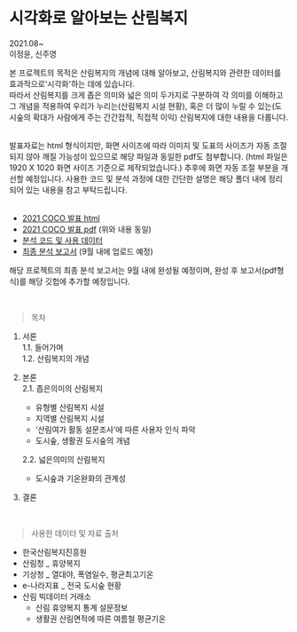 # 시각화로 알아보는 산림복지

2021.08~  
이정윤, 신주영 

본 프로젝트의 목적은 산림복지의 개념에 대해 알아보고, 산림복지와 관련한 데이터를 효과적으로'시각화'하는 데에 있습니다.    
따라서 산림복지를 크게 좁은 의미와 넓은 의미 두가지로 구분하여 각 의미를 이해하고 그 개념을 적용하여 우리가 누리는(산림복지 시설 현황), 혹은 더 많이 누릴 수 있는(도시숲의 확대가 사람에게 주는 간간접적, 직접적 이익) 산림복지에 대한 내용을 다룹니다.    

<br>
발표자료는 html 형식이지만, 화면 사이즈에 따라 이미지 및 도표의 사이즈가 자동 조절되지 않아 깨질 가능성이 있으므로 해당 파일과 동일한 pdf도 첨부합니다. 
(html 파일은 1920 X 1020 화면 사이즈 기준으로 제작되었습니다.) 추후에 화면 자동 조절 부분을 개선할 예정입니다.   
사용한 코드 및 분석 과정에 대한 간단한 설명은 해당 폴더 내에 정리되어 있는 내용을 참고 부탁드립니다.    

<br>
<br>

- [2021 COCO 발표 html](https://github.com/JeongYunLee/Forest_Welfare/tree/main/presentation/2021%20COCO%20-%20presentation%20(html)/2021%20COCO)
- [2021 COCO 발표 pdf](https://github.com/JeongYunLee/Forest_Welfare/tree/main/presentation/2021%20COCO%20-%20presentation%20(pdf)) (위와 내용 동일)
- [분석 코드 및 사용 데이터](https://github.com/JeongYunLee/Forest_Welfare/tree/main/analysis)
- [최종 분석 보고서]() (9월 내에 업로드 예정) 

해당 프로젝트의 최종 분석 보고서는 9월 내에 완성될 예정이며, 완성 후 보고서(pdf형식)를 해당 깃헙에 추가할 예정입니다.   

<br>

> 목차   
1.	서론   
   1.1. 들어가며     
   1.2. 산림복지의 개념   
    
2.	본론    
   2.1. 좁은의미의 산림복지       
   
      - 유형별 산림복지 시설       
      - 지역별 산림복지 시설    
      - ‘산림여가 활동 설문조사’에 따른 사용자 인식 파악   
      - 도시숲, 생활권 도시숲의 개념     
      
    2.2.  넓은의미의 산림복지  
      - 도시숲과 기온완화의 관계성    
  
3.	결론    
 

<br>

> 사용한 데이터 및 자료 출처 
- 한국산림복지진흥원
- 산림청 _ 휴양복지
- 기상청 _ 열대야, 폭염일수, 평균최고기온
- e-나라지표 _ 전국 도시숲 현황
- 산림 빅데이터 거래소   
   * 산림 휴양복지 통계 설문정보   
   * 생활권 산림면적에 따른 여름철 평균기온
